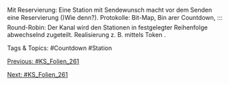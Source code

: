 Mit Reservierung: Eine Station mit Sendewunsch macht vor dem Senden
eine Reservierung ()Wie denn?).
Protokolle: Bit-Map, Bin arer Countdown, :::
Round-Robin: Der Kanal wird den Stationen in festgelegter Reihenfolge
abwechselnd zugeteilt. Realisierung z. B. mittels Token .

   Tags & Topics:
   #Countdown
   #Station

[Previous: #KS_Folien_261](KS_Folien_261.md)

[Next: #KS_Folien_261](KS_Folien_261.md)
